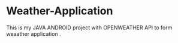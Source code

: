 # Weather-Application
This is my JAVA ANDROID project with OPENWEATHER API to form weaather application .
